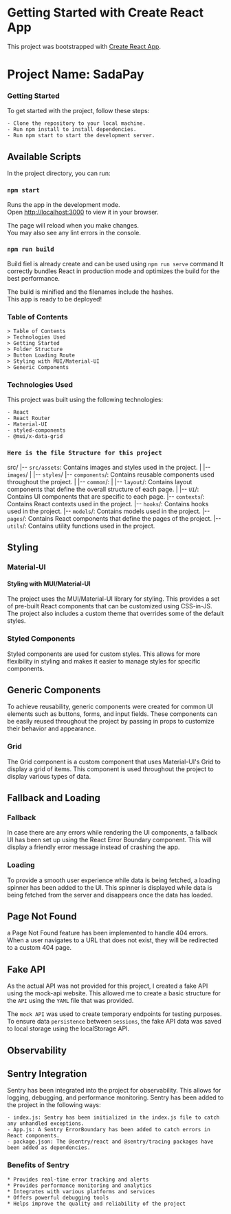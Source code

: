 # Getting Started with Create React App

This project was bootstrapped with [Create React App](https://github.com/facebook/create-react-app).

# Project Name: SadaPay

### Getting Started
To get started with the project, follow these steps:

    - Clone the repository to your local machine.
    - Run npm install to install dependencies.
    - Run npm start to start the development server.
## Available Scripts

In the project directory, you can run:

### `npm start`

Runs the app in the development mode.\
Open [http://localhost:3000](http://localhost:3000) to view it in your browser.

The page will reload when you make changes.\
You may also see any lint errors in the console.

### `npm run build`
Build fiel is already create and can be used using `npm run serve` command
It correctly bundles React in production mode and optimizes the build for the best performance.

The build is minified and the filenames include the hashes.\
This app is ready to be deployed!

### Table of Contents
    > Table of Contents
    > Technologies Used
    > Getting Started
    > Folder Structure
    > Button Loading Route
    > Styling with MUI/Material-UI
    > Generic Components

### Technologies Used
This project was built using the following technologies:

    - React
    - React Router
    - Material-UI
    - styled-components
    - @mui/x-data-grid

###  `Here is the file Structure for this project`
src/
|-- `src/assets`: Contains images and styles used in the project.
|   |-- `images`/
|   |-- `styles`/
|-- `components`/: Contains reusable components used throughout the project.
|   |-- `common`/: 
|   |-- `layout`/: Contains layout components that define the overall structure of each page.
|   |-- `UI`/: Contains UI components that are specific to each page.
|-- `contexts`/: Contains React contexts used in the project.
|-- `hooks`/: Contains hooks used in the project.
|-- `models`/: Contains models used in the project.
|-- `pages`/: Contains React components that define the pages of the project.
|-- `utils`/: Contains utility functions used in the project.

## Styling
### Material-UI
#### Styling with MUI/Material-UI
The project uses the MUI/Material-UI library for styling. This provides a set of pre-built React components that can be customized using CSS-in-JS. The project also includes a custom theme that overrides some of the default styles.

### Styled Components

Styled components are used for custom styles. This allows for more flexibility in styling and makes it easier to manage styles for specific components.
## Generic Components
To achieve reusability, generic components were created for common UI elements such as buttons, forms, and input fields. These components can be easily reused throughout the project by passing in props to customize their behavior and appearance.

### Grid
The Grid component is a custom component that uses Material-UI's Grid to display a grid of items. This component is used throughout the project to display various types of data.

## Fallback and Loading
### Fallback
In case there are any errors while rendering the UI components, a fallback UI has been set up using the React Error Boundary component. This will display a friendly error message instead of crashing the app.

### Loading
To provide a smooth user experience while data is being fetched, a loading spinner has been added to the UI. This spinner is displayed while data is being fetched from the server and disappears once the data has loaded.

## Page Not Found
a Page Not Found feature has been implemented to handle 404 errors. When a user navigates to a URL that does not exist, they will be redirected to a custom 404 page.

## Fake API
As the actual API was not provided for this project, I created a fake API using the mock-api website. This allowed me to create a basic structure for the `API` using the `YAML` file that was provided.

The `mock API` was used to create temporary endpoints for testing purposes. To ensure data `persistence` between `sessions`, the fake API data was saved to local storage using the localStorage API.

## Observability
## Sentry Integration
Sentry has been integrated into the project for observability. This allows for logging, debugging, and performance monitoring. Sentry has been added to the project in the following ways:


    - index.js: Sentry has been initialized in the index.js file to catch any unhandled exceptions.
    - App.js: A Sentry ErrorBoundary has been added to catch errors in React components.
    - package.json: The @sentry/react and @sentry/tracing packages have been added as dependencies.
### Benefits of Sentry
    * Provides real-time error tracking and alerts
    * Provides performance monitoring and analytics
    * Integrates with various platforms and services
    * Offers powerful debugging tools
    * Helps improve the quality and reliability of the project
